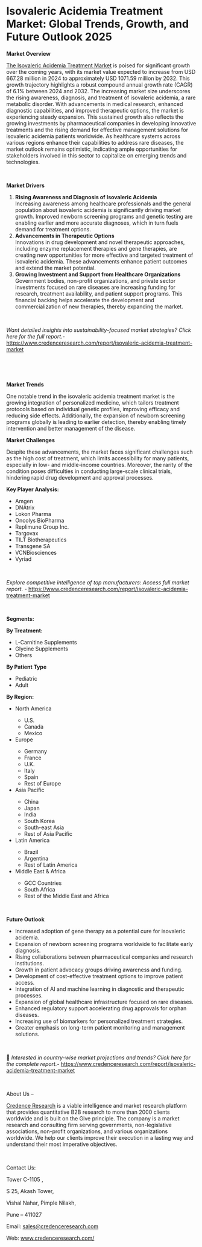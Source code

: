 # Isovaleric Acidemia Treatment Market: Global Trends, Growth, and Future Outlook 2025


<p><strong>Market Overview</strong></p>
<p><a href="https://www.credenceresearch.com/report/isovaleric-acidemia-treatment-market">The Isovaleric Acidemia Treatment Market</a> is poised for significant growth over the coming years, with its market value expected to increase from USD 667.28 million in 2024 to approximately USD 1071.59 million by 2032. This growth trajectory highlights a robust compound annual growth rate (CAGR) of 6.1% between 2024 and 2032. The increasing market size underscores the rising awareness, diagnosis, and treatment of isovaleric acidemia, a rare metabolic disorder. With advancements in medical research, enhanced diagnostic capabilities, and improved therapeutic options, the market is experiencing steady expansion. This sustained growth also reflects the growing investments by pharmaceutical companies in developing innovative treatments and the rising demand for effective management solutions for isovaleric acidemia patients worldwide. As healthcare systems across various regions enhance their capabilities to address rare diseases, the market outlook remains optimistic, indicating ample opportunities for stakeholders involved in this sector to capitalize on emerging trends and technologies.</p>
<p><strong>&nbsp;</strong></p>
<p><strong>Market Drivers</strong></p>
<ol>
<li><strong> Rising Awareness and Diagnosis of Isovaleric Acidemia</strong><br data-start="1284" data-end="1287" /> Increasing awareness among healthcare professionals and the general population about isovaleric acidemia is significantly driving market growth. Improved newborn screening programs and genetic testing are enabling earlier and more accurate diagnoses, which in turn fuels demand for treatment options.</li>
<li data-start="1589" data-end="1932"><strong data-start="1589" data-end="1631"> Advancements in Therapeutic Options</strong><br data-start="1631" data-end="1634" /> Innovations in drug development and novel therapeutic approaches, including enzyme replacement therapies and gene therapies, are creating new opportunities for more effective and targeted treatment of isovaleric acidemia. These advancements enhance patient outcomes and extend the market potential.</li>
<li data-start="1934" data-end="2321"><strong data-start="1934" data-end="2001"> Growing Investment and Support from Healthcare Organizations</strong><br data-start="2001" data-end="2004" /> Government bodies, non-profit organizations, and private sector investments focused on rare diseases are increasing funding for research, treatment availability, and patient support programs. This financial backing helps accelerate the development and commercialization of new therapies, thereby expanding the market.</li>
</ol>
<p><strong>&nbsp;</strong></p>
<p><em>Want detailed insights into sustainability-focused market strategies? Click here for the full report.- </em><a href="https://www.credenceresearch.com/report/isovaleric-acidemia-treatment-market">https://www.credenceresearch.com/report/isovaleric-acidemia-treatment-market</a></p>
<p>&nbsp;</p>
<p>&nbsp;</p>
<p><strong>Market Trends</strong></p>
<p>One notable trend in the isovaleric acidemia treatment market is the growing integration of personalized medicine, which tailors treatment protocols based on individual genetic profiles, improving efficacy and reducing side effects. Additionally, the expansion of newborn screening programs globally is leading to earlier detection, thereby enabling timely intervention and better management of the disease.</p>
<p><strong>Market Challenges</strong></p>
<p>Despite these advancements, the market faces significant challenges such as the high cost of treatment, which limits accessibility for many patients, especially in low- and middle-income countries. Moreover, the rarity of the condition poses difficulties in conducting large-scale clinical trials, hindering rapid drug development and approval processes.</p>
<p><strong>Key Player Analysis:</strong></p>
<ul>
<li>Amgen</li>
<li>DNAtrix</li>
<li>Lokon Pharma</li>
<li>Oncolys BioPharma</li>
<li>Replimune Group Inc.</li>
<li>Targovax</li>
<li>TILT Biotherapeutics</li>
<li>Transgene SA</li>
<li>VCNBiosciences</li>
<li>Vyriad</li>
</ul>
<p>&nbsp;</p>
<p><em>Explore competitive intelligence of top manufacturers: Access full market report. - </em><a href="https://www.credenceresearch.com/report/isovaleric-acidemia-treatment-market">https://www.credenceresearch.com/report/isovaleric-acidemia-treatment-market</a></p>
<p>&nbsp;</p>
<p><strong>Segments:</strong></p>
<p><strong>By Treatment:</strong></p>
<ul>
<li>L-Carnitine Supplements</li>
<li>Glycine Supplements</li>
<li>Others</li>
</ul>
<p><strong>By Patient Type</strong></p>
<ul>
<li>Pediatric</li>
<li>Adult</li>
</ul>
<p><strong>By Region:</strong></p>
<ul>
<li>North America</li>
<ul>
<li>U.S.</li>
<li>Canada</li>
<li>Mexico</li>
</ul>
<li>Europe</li>
<ul>
<li>Germany</li>
<li>France</li>
<li>U.K.</li>
<li>Italy</li>
<li>Spain</li>
<li>Rest of Europe</li>
</ul>
<li>Asia Pacific</li>
<ul>
<li>China</li>
<li>Japan</li>
<li>India</li>
<li>South Korea</li>
<li>South-east Asia</li>
<li>Rest of Asia Pacific</li>
</ul>
<li>Latin America</li>
<ul>
<li>Brazil</li>
<li>Argentina</li>
<li>Rest of Latin America</li>
</ul>
<li>Middle East &amp; Africa</li>
<ul>
<li>GCC Countries</li>
<li>South Africa</li>
<li>Rest of the Middle East and Africa</li>
</ul>
</ul>
<p>&nbsp;</p>
<p><strong>Future Outlook </strong></p>
<ul>
<li>Increased adoption of gene therapy as a potential cure for isovaleric acidemia.</li>
<li>Expansion of newborn screening programs worldwide to facilitate early diagnosis.</li>
<li>Rising collaborations between pharmaceutical companies and research institutions.</li>
<li>Growth in patient advocacy groups driving awareness and funding.</li>
<li>Development of cost-effective treatment options to improve patient access.</li>
<li>Integration of AI and machine learning in diagnostic and therapeutic processes.</li>
<li>Expansion of global healthcare infrastructure focused on rare diseases.</li>
<li>Enhanced regulatory support accelerating drug approvals for orphan diseases.</li>
<li>Increasing use of biomarkers for personalized treatment strategies.</li>
<li>Greater emphasis on long-term patient monitoring and management solutions.</li>
</ul>
<p><strong>&nbsp;</strong></p>
<p>📌 <em>Interested in country-wise market projections and trends? Click here for the complete report.- </em><a href="https://www.credenceresearch.com/report/isovaleric-acidemia-treatment-market">https://www.credenceresearch.com/report/isovaleric-acidemia-treatment-market</a></p>
<p>&nbsp;</p>
<p>About Us &ndash;</p>
<p><a href="https://www.credenceresearch.com/">Credence Research</a> is a viable intelligence and market research platform that provides quantitative B2B research to more than 2000 clients worldwide and is built on the Give principle. The company is a market research and consulting firm serving governments, non-legislative associations, non-profit organizations, and various organizations worldwide. We help our clients improve their execution in a lasting way and understand their most imperative objectives.</p>
<p>&nbsp;</p>
<p>Contact Us:</p>
<p>Tower C-1105 ,</p>
<p>S 25, Akash Tower,</p>
<p>Vishal Nahar, Pimple Nilakh,</p>
<p>Pune &ndash; 411027</p>
<p>Email: <a href="mailto:sales@credenceresearch.com">sales@credenceresearch.com</a></p>
<p>Web: <a href="http://www.credenceresearch.com/">www.credenceresearch.com/</a></p>
